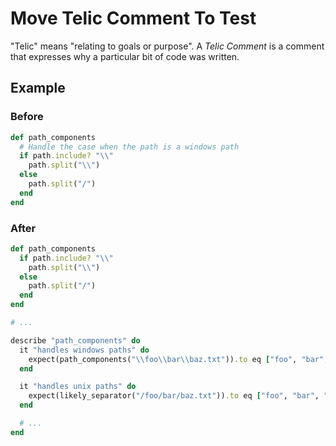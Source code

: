 # Move Telic Comment To Test

"Telic" means "relating to goals or purpose". A *Telic
Comment* is a comment that expresses why a particular bit of
code was written.

## Example

### Before

```ruby
def path_components
  # Handle the case when the path is a windows path
  if path.include? "\\"
    path.split("\\")
  else
    path.split("/")
  end
end
```

### After

```ruby
def path_components
  if path.include? "\\"
    path.split("\\")
  else
    path.split("/")
  end
end

# ...

describe "path_components" do
  it "handles windows paths" do
    expect(path_components("\\foo\\bar\\baz.txt")).to eq ["foo", "bar", "baz.txt"]
  end

  it "handles unix paths" do
    expect(likely_separator("/foo/bar/baz.txt")).to eq ["foo", "bar", "baz.txt"]
  end

  # ...
end
```
